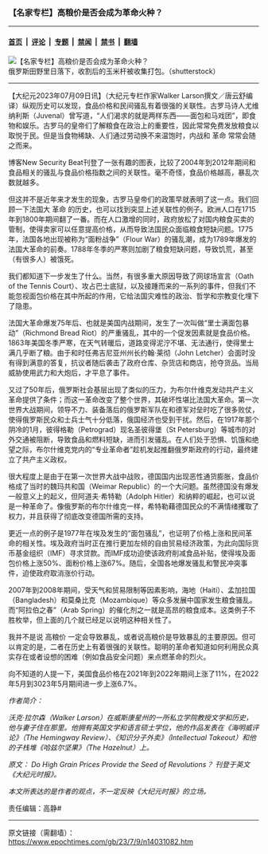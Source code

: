 ### 【名家专栏】高粮价是否会成为革命火种？

---

#### [首页](../../../..?n14031082) &nbsp;|&nbsp; [评论](../../../../../epoch-comment?n14031082) &nbsp;|&nbsp; [专题](../../../../../epoch-special?n14031082) &nbsp;|&nbsp; [禁闻](../../../../../epoch-news?n14031082) &nbsp;|&nbsp; [禁书](../../../../../books?n14031082) &nbsp;|&nbsp; [翻墙](https://github.com/gfw-breaker/nogfw/blob/master/README.md?n14031082)


<div><img alt="【名家专栏】高粮价是否会成为革命火种？" class="attachment-djy_600_400 size-djy_600_400 wp-post-image" src="https://i.epochtimes.com/assets/uploads/2023/07/id14031113-shutterstock_1207290085-600x400.jpg"/>
<div class="caption">
 俄罗斯田野里日落下，收割后的玉米杆被收集打包。（shutterstock）
</div></div><hr/><div class="post_content" id="artbody" itemprop="articleBody">
 <!-- article content begin -->
 <p>
  【大纪元2023年07月09日讯】（大纪元专栏作家Walker Larson撰文／唐云舒编译）纵观历史可以发现，食品价格和民间骚乱有着很强的关联性。古罗马诗人尤维纳利斯（Juvenal）曾写道，“人们渴求的就是两样东西——面包和马戏团”，即食物和娱乐。古罗马的皇帝们了解粮食在政治上的重要性，因此常常免费发放粮食以取悦于民。但是当食物稀缺、人们通过劳动换不来温饱时，内战和
  <ok href="https://www.epochtimes.com/gb/tag/%E9%9D%A9%E5%91%BD.html">
   革命
  </ok>
  常常会随之而来。
 </p>
 <p>
  博客New Security Beat刊登了一张有趣的图表，比较了2004年到2012年期间和食品相关的骚乱与食品价格指数之间的关联性。毫不奇怪，食品价格越高，暴乱次数就越多。
 </p>
 <p>
  但这并不是近年来才发生的现象，古罗马皇帝们的政策早就表明了这一点。我们回顾一下法国大
  <ok href="https://www.epochtimes.com/gb/tag/%E9%9D%A9%E5%91%BD.html">
   革命
  </ok>
  的历史，也可以找到突显上述关联性的例子。欧洲人口在1715年到1800年期间翻了一番。而在人口激增的同时，政府放松了对国内粮食买卖的管制，使得卖家可以任意提高价格，从而导致法国民众面临粮食短缺问题。1775年，法国各地出现被称为“面粉战争”（Flour War）的骚乱潮，成为1789年爆发的法国大革命的前奏。1788年冬季的严寒则加剧了粮食短缺问题，导致饥荒，甚至（有很多人）被饿死。
 </p>
 <p>
  我们都知道下一步发生了什么。当然，有很多重大原因导致了网球场宣言（Oath of the Tennis Court）、攻占巴士底狱，以及接踵而来的一系列的事件，但我们不能忽视面包价格在其中所起的作用，它给法国灾难性的政治、哲学和宗教变化埋下了隐患。
 </p>
 <p>
  法国大革命爆发75年后、也就是美国内战期间，发生了一次叫做“里士满面包暴动”（Richmond Bread Riot）的严重骚乱，其中的一个促发因素就是食品价格。1863年美国冬季严寒，在天气转暖后，道路变得泥泞不堪、无法通行，使得里士满几乎断了粮。由于和时任弗吉尼亚州州长约翰·莱彻（John Letcher）会面时没有得到满意的答复，抗议者随后袭击了政府仓库、杂货店和商店，抢夺货品。当局威胁使用武力和大炮后，才平息了事件。
 </p>
 <p>
  又过了50年后，俄罗斯社会基层出现了类似的压力，为布尔什维克发动共产主义革命提供了条件；而这一革命改变了整个世界，其破坏性堪比法国大革命。第一次世界大战期间，领导不力、装备落后的俄罗斯军队在和德军对垒时吃了很多败仗，使得俄罗斯民众和士兵士气十分低落，俄国经济也受到干扰。然后，在1917年那个阴冷的1月，彼得格勒（Petrograd）现名圣彼得堡（St Petersburg）等城市的对外交通被阻断，导致食品和燃料短缺，进而引发骚乱。在人们处于恐惧、饥饿和绝望之际，布尔什维克党内的“专业革命者”趁机发起推翻俄罗斯政府的行动，最终建立了共产主义政权。
 </p>
 <p>
  很大程度上是由于在第一次世界大战中战败，德国国内出现恶性通货膨胀，食品价格成了当时的魏玛共和国（Weimar Republic）的一个大问题。虽然德国没有爆发一般意义上的起义，但阿道夫·希特勒（Adolph Hitler）和纳粹的崛起，也可以说是一种革命了。像俄罗斯的布尔什维克一样，希特勒藉德国民众的不满情绪攫取了权力，并且获得了彻底改变德国所需的支持。
 </p>
 <p>
  更近一点的例子是1977年在埃及发生的“面包骚乱”，也证明了价格上涨和民间革命的相关性。埃及政府当时正在推行更加左倾的自由贸易经济政策，为此向国际货币基金组织（IMF）寻求贷款。而IMF成功迫使该政府削减食品补贴，使得埃及面包价格上涨50%、面粉价格上涨67%。随后，全国各地爆发骚乱和警民冲突事件，迫使政府取消涨价行动。
 </p>
 <p>
  2007年到2008年期间，受天气和贸易限制等因素影响，海地（Haiti）、孟加拉国（Bangladesh）和莫桑比克（Mozambique）等众多发展中国家发生粮食骚乱。而“阿拉伯之春”（Arab Spring）的催化剂之一就是高昂的粮食成本。这类例子不胜枚举，但上面的几个就已经足以说明这种相关性了。
 </p>
 <p>
  我并不是说
  <ok href="https://www.epochtimes.com/gb/tag/%E9%AB%98%E7%B2%AE%E4%BB%B7.html">
   高粮价
  </ok>
  一定会导致暴乱，或者说高粮价是导致暴乱的主要原因。但可以肯定的是，二者在历史上有着很强的关联性。聪明的革命者知道如何利用民众真实存在或者设想的困难（例如食品安全问题）来点燃革命的烈火。
 </p>
 <p>
  向不知道的人提一下，美国食品价格在2021年到2022年期间上涨了11%，在2022年5月到3023年5月期间进一步上涨6.7%。
 </p>
 <p>
  <em>
   作者简介：
  </em>
 </p>
 <p>
  <em>
   沃克‧拉尔森（Walker Larson）在威斯康星州的一所私立学院教授文学和历史，他与妻子住在那里。他拥有英国文学和语言硕士学位，他的作品发表在《海明威评论》（The Hemingway Review）、《知识分子外卖》（Intellectual Takeout）和他的子栈堆《哈兹尔坚果》（The Hazelnut）上。
  </em>
 </p>
 <p>
  <em>
   原文：
   <ok href="https://www.theepochtimes.com/do-high-grain-prices-provide-the-seed-of-revolutions_5370647.html">
    Do High Grain Prices Provide the Seed of Revolutions？
   </ok>
   刊登于英文《大纪元时报》。
  </em>
 </p>
 <p>
  <em>
   本文所表达的是作者的观点，不一定反映《大纪元时报》的立场。
  </em>
 </p>
 <p>
  责任编辑：高静#
 </p>
 <!-- article content end -->
 <div id="below_article_ad">
 </div>
</div>


---

原文链接（需翻墙）：https://www.epochtimes.com/gb/23/7/9/n14031082.htm
